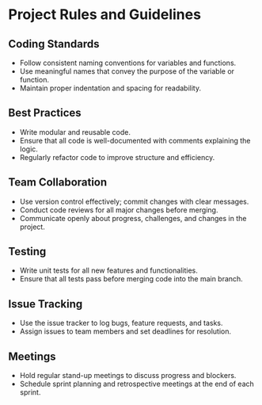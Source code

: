 # Project Rules and Guidelines

## Coding Standards
- Follow consistent naming conventions for variables and functions.
- Use meaningful names that convey the purpose of the variable or function.
- Maintain proper indentation and spacing for readability.

## Best Practices
- Write modular and reusable code.
- Ensure that all code is well-documented with comments explaining the logic.
- Regularly refactor code to improve structure and efficiency.

## Team Collaboration
- Use version control effectively; commit changes with clear messages.
- Conduct code reviews for all major changes before merging.
- Communicate openly about progress, challenges, and changes in the project.

## Testing
- Write unit tests for all new features and functionalities.
- Ensure that all tests pass before merging code into the main branch.

## Issue Tracking
- Use the issue tracker to log bugs, feature requests, and tasks.
- Assign issues to team members and set deadlines for resolution.

## Meetings
- Hold regular stand-up meetings to discuss progress and blockers.
- Schedule sprint planning and retrospective meetings at the end of each sprint.